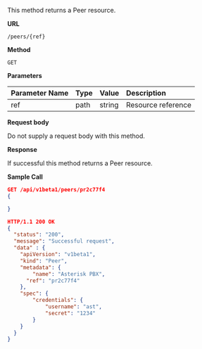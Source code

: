 This method returns a Peer resource.

**URL**

`/peers/{ref}`

**Method**

`GET`

**Parameters**

| Parameter Name | Type   | Value | Description
| ---  | :--------- |  :--------- |  :--------- |
| ref |  path | string | Resource reference|

**Request body**

Do not supply a request body with this method.

**Response**

If successful this method returns a Peer resource.

**Sample Call**

```json
GET /api/v1beta1/peers/pr2c77f4
{

}

HTTP/1.1 200 OK
{
  "status": "200",
  "message": "Successful request",
  "data" : {
  	"apiVersion": "v1beta1",
  	"kind": "Peer",
  	"metadata": {
  		"name": "Asterisk PBX",
      "ref": "pr2c77f4"
  	},
  	"spec": {
  		"credentials": {
  			"username": "ast",
  			"secret": "1234"
  		}
  	}
  }
}
```
